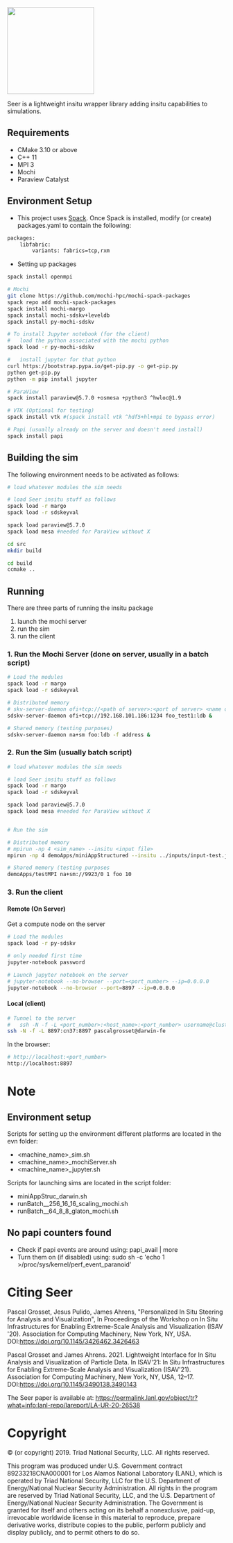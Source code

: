 <img src="Seer_Logo.png" width="200">

Seer is a lightweight insitu wrapper library adding insitu capabilities to simulations.


## Requirements

* CMake 3.10 or above
* C++ 11
* MPI 3
* Mochi
* Paraview Catalyst


## Environment Setup

* This project uses [Spack](https://spack.readthedocs.io/en/latest/). Once Spack is installed, modify (or create) packages.yaml to contain the following:

~~~bash
packages:
    libfabric:
        variants: fabrics=tcp,rxm
~~~

* Setting up packages

~~~bash
spack install openmpi

# Mochi
git clone https://github.com/mochi-hpc/mochi-spack-packages
spack repo add mochi-spack-packages
spack install mochi-margo
spack install mochi-sdskv+leveldb
spack install py-mochi-sdskv

# To install Jupyter notebook (for the client)
#   load the python associated with the mochi python
spack load -r py-mochi-sdskv  

#   install jupyter for that python
curl https://bootstrap.pypa.io/get-pip.py -o get-pip.py
python get-pip.py
python -m pip install jupyter

# ParaView
spack install paraview@5.7.0 +osmesa +python3 ^hwloc@1.9

# VTK (Optional for testing)
spack install vtk #(spack install vtk ^hdf5+hl+mpi to bypass error)

# Papi (usually already on the server and doesn't need install)
spack install papi
~~~


## Building the sim

The following environment needs to be activated as follows:

~~~bash
# load whatever modules the sim needs

# load Seer insitu stuff as follows
spack load -r margo
spack load -r sdskeyval

spack load paraview@5.7.0
spack load mesa #needed for ParaView without X

cd src
mkdir build

cd build
ccmake ..
~~~


## Running

There are three parts of running the insitu package

1. launch the mochi server
2. run the sim
3. run the client


### 1. Run the Mochi Server (done on server, usually in a batch script)

~~~bash
# Load the modules
spack load -r margo
spack load -r sdskeyval

# Distributed memory
# skv-server-daemon ofi+tcp://<path of server>:<port of server> <name of db>:ldb &
sdskv-server-daemon ofi+tcp://192.168.101.186:1234 foo_test1:ldb &

# Shared memory (testing purposes)
sdskv-server-daemon na+sm foo:ldb -f address &
~~~


### 2. Run the Sim (usually batch script)

~~~bash
# load whatever modules the sim needs

# load Seer insitu stuff as follows 
spack load -r margo
spack load -r sdskeyval

spack load paraview@5.7.0
spack load mesa #needed for ParaView without X


# Run the sim

# Distributed memory
# mpirun -np 4 <sim_name> --insitu <input file>
mpirun -np 4 demoApps/miniAppStructured --insitu ../inputs/input-test.json  

# Shared memory (testing purposes
demoApps/testMPI na+sm://9923/0 1 foo 10  
~~~

### 3. Run the client

#### Remote (On Server)

Get a compute node on the server

~~~bash
# Load the modules
spack load -r py-sdskv

# only needed first time
jupyter-notebook password

# Launch jupyter notebook on the server
# jupyter-notebook --no-browser --port=<port_number> --ip=0.0.0.0
jupyter-notebook --no-browser --port=8897 --ip=0.0.0.0

~~~

#### Local (client)

~~~bash
# Tunnel to the server
#   ssh -N -f -L <port_number>:<host_name>:<port_number> username@cluster 
ssh -N -f -L 8897:cn37:8897 pascalgrosset@darwin-fe
~~~

In the browser:

~~~bash
# http://localhost:<port_number>
http://localhost:8897
~~~

# Note

## Environment setup

Scripts for setting up the environment different platforms are located in the evn folder:

* <machine_name>_sim.sh
* <machine_name>_mochiServer.sh
* <machine_name>_jupyter.sh

Scripts for launching sims are located in the script folder:

* miniAppStruc_darwin.sh
* runBatch__256_16_16_scaling_mochi.sh
* runBatch__64_8_8_glaton_mochi.sh


## No papi counters found

* Check if papi events are around using: papi_avail | more
* Turn them on (if disabled) using: sudo sh -c 'echo 1 >/proc/sys/kernel/perf_event_paranoid'


# Citing Seer
Pascal Grosset, Jesus Pulido, James Ahrens, "Personalized In Situ Steering for Analysis and Visualization",  In Proceedings of the Workshop on In Situ Infrastructures for Enabling Extreme-Scale Analysis and Visualization (ISAV '20). Association for Computing Machinery, New York, NY, USA. DOI:https://doi.org/10.1145/3426462.3426463

Pascal Grosset and James Ahrens. 2021. Lightweight Interface for In Situ Analysis and Visualization of Particle Data. In ISAV'21: In Situ Infrastructures for Enabling Extreme-Scale Analysis and Visualization (ISAV'21). Association for Computing Machinery, New York, NY, USA, 12–17. DOI:https://doi.org/10.1145/3490138.3490143

The Seer paper is available at: https://permalink.lanl.gov/object/tr?what=info:lanl-repo/lareport/LA-UR-20-26538

# Copyright

© (or copyright) 2019. Triad National Security, LLC. All rights reserved.

This program was produced under U.S. Government contract 89233218CNA000001 for Los Alamos
National Laboratory (LANL), which is operated by Triad National Security, LLC for the U.S.
Department of Energy/National Nuclear Security Administration. All rights in the program are
reserved by Triad National Security, LLC, and the U.S. Department of Energy/National Nuclear
Security Administration. The Government is granted for itself and others acting on its behalf a
nonexclusive, paid-up, irrevocable worldwide license in this material to reproduce, prepare
derivative works, distribute copies to the public, perform publicly and display publicly, and to permit
others to do so.
